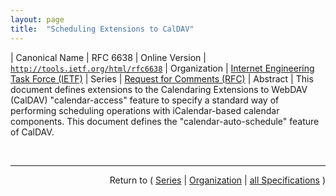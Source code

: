 ```yaml
---
layout: page
title:  "Scheduling Extensions to CalDAV"
---
```


| Canonical Name | RFC 6638
| Online Version | [`http://tools.ietf.org/html/rfc6638`](http://tools.ietf.org/html/rfc6638)
| Organization | [Internet Engineering Task Force (IETF)](..)
| Series | [Request for Comments (RFC)](.)
| Abstract | This document defines extensions to the Calendaring Extensions to WebDAV (CalDAV) "calendar-access" feature to specify a standard way of performing scheduling operations with iCalendar-based calendar components. This document defines the "calendar-auto-schedule" feature of CalDAV.

<br/>
<hr/>

<p style="text-align: right">Return to ( <a href="./">Series</a> | <a href="../">Organization</a> | <a href="../../">all Specifications</a> )</p>